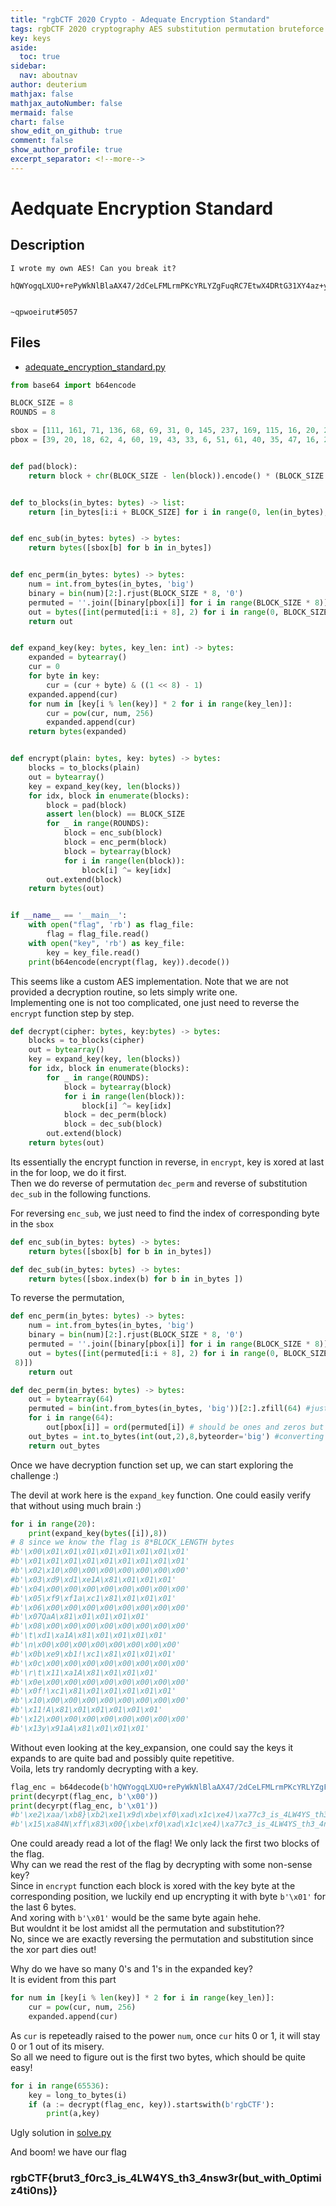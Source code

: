 ```yaml
---
title: "rgbCTF 2020 Crypto - Adequate Encryption Standard"
tags: rgbCTF 2020 cryptography AES substitution permutation bruteforce
key: keys
aside:
  toc: true
sidebar:
  nav: aboutnav
author: deuterium
mathjax: false
mathjax_autoNumber: false
mermaid: false
chart: false
show_edit_on_github: true
comment: false
show_author_profile: true
excerpt_separator: <!--more-->
---
```


# Aedquate Encryption Standard

## Description
```
I wrote my own AES! Can you break it?

hQWYogqLXUO+rePyWkNlBlaAX47/2dCeLFMLrmPKcYRLYZgFuqRC7EtwX4DRtG31XY4az+yOvJJ/pwWR0/J9gg==


~qpwoeirut#5057
```

## Files
- [adequate_encryption_standard.py](adequate_encryption_standard.py)

```python
from base64 import b64encode

BLOCK_SIZE = 8
ROUNDS = 8

sbox = [111, 161, 71, 136, 68, 69, 31, 0, 145, 237, 169, 115, 16, 20, 22, 82, 138, 183, 232, 95, 244, 163, 64, 229, 224, 104, 231, 61, 121, 152, 97, 50, 74, 96, 247, 144, 194, 86, 186, 234, 99, 122, 46, 18, 215, 168, 173, 188, 41, 243, 219, 203, 141, 21, 171, 57, 116, 178, 233, 210, 184, 253, 151, 48, 206, 250, 133, 44, 59, 147, 137, 66, 52, 75, 187, 129, 225, 209, 191, 92, 238, 127, 241, 25, 160, 9, 170, 13, 157, 45, 205, 196, 28, 146, 142, 150, 17, 39, 24, 80, 118, 6, 32, 93, 11, 216, 220, 100, 85, 112, 222, 226, 126, 197, 180, 34, 182, 37, 148, 70, 78, 201, 236, 81, 62, 42, 193, 67, 8, 164, 43, 252, 166, 221, 208, 176, 235, 149, 109, 63, 103, 223, 65, 56, 140, 255, 218, 54, 153, 2, 228, 1, 240, 248, 246, 110, 156, 60, 227, 207, 254, 51, 174, 79, 128, 155, 251, 242, 177, 135, 230, 154, 179, 15, 189, 143, 130, 27, 107, 211, 30, 105, 19, 134, 124, 125, 245, 76, 204, 12, 26, 38, 40, 131, 117, 87, 114, 213, 212, 102, 195, 101, 55, 10, 47, 120, 200, 217, 88, 83, 36, 198, 249, 192, 23, 94, 181, 73, 185, 172, 165, 58, 53, 202, 106, 5, 7, 175, 89, 72, 90, 14, 162, 158, 119, 139, 77, 108, 190, 91, 29, 49, 159, 33, 113, 214, 4, 123, 199, 167, 35, 239, 84, 3, 132, 98]
pbox = [39, 20, 18, 62, 4, 60, 19, 43, 33, 6, 51, 61, 40, 35, 47, 16, 23, 58, 31, 53, 28, 55, 54, 30, 17, 42, 34, 45, 49, 13, 46, 0, 26, 2, 8, 3, 11, 48, 63, 36, 37, 7, 32, 5, 27, 59, 29, 44, 14, 56, 21, 22, 12, 52, 57, 41, 10, 1, 24, 38, 50, 15, 9, 25]


def pad(block):
    return block + chr(BLOCK_SIZE - len(block)).encode() * (BLOCK_SIZE - len(block))


def to_blocks(in_bytes: bytes) -> list:
    return [in_bytes[i:i + BLOCK_SIZE] for i in range(0, len(in_bytes), BLOCK_SIZE)]


def enc_sub(in_bytes: bytes) -> bytes:
    return bytes([sbox[b] for b in in_bytes])


def enc_perm(in_bytes: bytes) -> bytes:
    num = int.from_bytes(in_bytes, 'big')
    binary = bin(num)[2:].rjust(BLOCK_SIZE * 8, '0')
    permuted = ''.join([binary[pbox[i]] for i in range(BLOCK_SIZE * 8)])
    out = bytes([int(permuted[i:i + 8], 2) for i in range(0, BLOCK_SIZE * 8, 8)])
    return out


def expand_key(key: bytes, key_len: int) -> bytes:
    expanded = bytearray()
    cur = 0
    for byte in key:
        cur = (cur + byte) & ((1 << 8) - 1)
    expanded.append(cur)
    for num in [key[i % len(key)] * 2 for i in range(key_len)]:
        cur = pow(cur, num, 256)
        expanded.append(cur)
    return bytes(expanded)


def encrypt(plain: bytes, key: bytes) -> bytes:
    blocks = to_blocks(plain)
    out = bytearray()
    key = expand_key(key, len(blocks))
    for idx, block in enumerate(blocks):
        block = pad(block)
        assert len(block) == BLOCK_SIZE
        for _ in range(ROUNDS):
            block = enc_sub(block)
            block = enc_perm(block)
            block = bytearray(block)
            for i in range(len(block)):
                block[i] ^= key[idx]
        out.extend(block)
    return bytes(out)


if __name__ == '__main__':
    with open("flag", 'rb') as flag_file:
        flag = flag_file.read()
    with open("key", 'rb') as key_file:
        key = key_file.read()
    print(b64encode(encrypt(flag, key)).decode())
```

This seems like a custom AES implementation. Note that we are not provided a decryption routine, so lets simply write one.  
Implementing one is not too complicated, one just need to reverse the `encrypt` function step by step.

```python
def decrypt(cipher: bytes, key:bytes) -> bytes:
    blocks = to_blocks(cipher)
    out = bytearray()
    key = expand_key(key, len(blocks))
    for idx, block in enumerate(blocks):
        for _ in range(ROUNDS):
            block = bytearray(block)
            for i in range(len(block)):
                block[i] ^= key[idx]
            block = dec_perm(block)
            block = dec_sub(block)
        out.extend(block)
    return bytes(out)
```
Its essentially the encrypt function in reverse, in `encrypt`, key is xored at last in the for loop, we do it first.  
Then we do reverse of permutation `dec_perm` and reverse of substitution `dec_sub` in the following functions.  

For reversing `enc_sub`, we just need to find the index of corresponding byte in the `sbox`  
```python
def enc_sub(in_bytes: bytes) -> bytes:
    return bytes([sbox[b] for b in in_bytes])

def dec_sub(in_bytes: bytes) -> bytes:
    return bytes([sbox.index(b) for b in in_bytes ])
```

To reverse the permutation, 
```python
def enc_perm(in_bytes: bytes) -> bytes:
    num = int.from_bytes(in_bytes, 'big')
    binary = bin(num)[2:].rjust(BLOCK_SIZE * 8, '0')
    permuted = ''.join([binary[pbox[i]] for i in range(BLOCK_SIZE * 8)])
    out = bytes([int(permuted[i:i + 8], 2) for i in range(0, BLOCK_SIZE * 8,
 8)])
    return out

def dec_perm(in_bytes: bytes) -> bytes:
    out = bytearray(64)
    permuted = bin(int.from_bytes(in_bytes, 'big'))[2:].zfill(64) #just converting to binary
    for i in range(64):
        out[pbox[i]] = ord(permuted[i]) # should be ones and zeros but using ord as bytearrays are directly convertible to int
    out_bytes = int.to_bytes(int(out,2),8,byteorder='big') #converting to bytes again
    return out_bytes
```

Once we have decryption function set up, we can start exploring the challenge :)  

The devil at work here is the `expand_key` function. One could easily verify that without using much brain  :)
```python
for i in range(20):
    print(expand_key(bytes([i]),8))
# 8 since we know the flag is 8*BLOCK_LENGTH bytes
#b'\x00\x01\x01\x01\x01\x01\x01\x01\x01'
#b'\x01\x01\x01\x01\x01\x01\x01\x01\x01'
#b'\x02\x10\x00\x00\x00\x00\x00\x00\x00'
#b'\x03\xd9\xd1\xe1A\x81\x01\x01\x01'
#b'\x04\x00\x00\x00\x00\x00\x00\x00\x00'
#b'\x05\xf9\xf1a\xc1\x81\x01\x01\x01'
#b'\x06\x00\x00\x00\x00\x00\x00\x00\x00'
#b'\x07QaA\x81\x01\x01\x01\x01'
#b'\x08\x00\x00\x00\x00\x00\x00\x00\x00'
#b'\t\xd1\xa1A\x81\x01\x01\x01\x01'
#b'\n\x00\x00\x00\x00\x00\x00\x00\x00'
#b'\x0b\xe9\xb1!\xc1\x81\x01\x01\x01'
#b'\x0c\x00\x00\x00\x00\x00\x00\x00\x00'
#b'\r\t\x11\xa1A\x81\x01\x01\x01'
#b'\x0e\x00\x00\x00\x00\x00\x00\x00\x00'
#b'\x0f!\xc1\x81\x01\x01\x01\x01\x01'
#b'\x10\x00\x00\x00\x00\x00\x00\x00\x00'
#b'\x11!A\x81\x01\x01\x01\x01\x01'
#b'\x12\x00\x00\x00\x00\x00\x00\x00\x00'
#b'\x13y\x91aA\x81\x01\x01\x01'
```
Without even looking at the key_expansion, one could say the keys it expands to are quite bad and possibly quite repetitive.  
Voila, lets try randomly decrypting with a key.
```python
flag_enc = b64decode(b'hQWYogqLXUO+rePyWkNlBlaAX47/2dCeLFMLrmPKcYRLYZgFuqRC7EtwX4DRtG31XY4az+yOvJJ/pwWR0/J9gg==')
print(decyrpt(flag_enc, b'\x00'))
print(decyrpt(flag_enc, b'\x01'))
#b'\xe2\xaa/\xb8}\xb2\xe1\x9d\xbe\xf0\xad\x1c\xe4)\xa77c3_is_4LW4YS_th3_4nsw3r(but_with_0ptimiz4ti0ns)}'
#b'\x15\xa84N\xff\x83\x00{\xbe\xf0\xad\x1c\xe4)\xa77c3_is_4LW4YS_th3_4nsw3r(but_with_0ptimiz4ti0ns)}'
```
One could aready read a lot of the flag! We only lack the first two blocks of the flag.  
Why can we read the rest of the flag by decrypting with some non-sense key?  
Since in `encrypt` function each block is xored with the key byte at the corresponding position, we luckily end up encrypting it with byte `b'\x01'` for the last 6 bytes.  
And xoring with `b'\x01'` would be the same byte again hehe.  
But wouldnt it be lost amidst all the permutation and substitution??  
No, since we are exactly reversing the permutation and substitution since the xor part dies out!  

Why do we have so many 0's and 1's in the expanded key?  
It is evident from this part 
```python
for num in [key[i % len(key)] * 2 for i in range(key_len)]:
    cur = pow(cur, num, 256)
    expanded.append(cur)
```
As `cur` is repeteadly raised to the power `num`, once `cur` hits 0 or 1, it will stay 0 or 1 out of its misery.  
So all we need to figure out is the first two bytes, which should be quite easy!  
```python
for i in range(65536):
    key = long_to_bytes(i)
    if (a := decrypt(flag_enc, key)).startswith(b'rgbCTF'):
        print(a,key)
```
Ugly solution in [solve.py](solve.py)

And boom! we have our flag  
### rgbCTF{brut3_f0rc3_is_4LW4YS_th3_4nsw3r(but_with_0ptimiz4ti0ns)}

